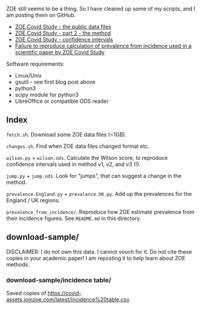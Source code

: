 ZOE still seems to be a thing.  So I have cleaned up some of my
scripts, and I am posting them on GitHub.

 * [ZOE Covid Study - the public data files][blog-1]
 * [ZOE Covid Study - part 2 - the method][blog-2]
 * [ZOE Covid Study - confidence intervals][blog-3]
 * [Failure to reproduce calculation of prevalence from incidence used in a scientific paper by ZOE Covid Study][pubpeer-draft]

[blog-1]: https://sourcejedi.github.io/2022/01/31/zoe-covid-study.html
[blog-2]: https://sourcejedi.github.io/2022/02/02/zoe-covid-study-part-2-methods.html
[blog-3]: https://sourcejedi.github.io/2022/02/27/zoe-covid-confidence-intervals.html
[pubpeer-draft]: https://github.com/sourcejedi/nova-covid/blob/main/prevalence_from_incidence/pubpeer-draft.md

Software requirements:
 * Linux/Unix
 * gsutil - see first blog post above
 * python3
 * scipy module for python3
 * LibreOffice or compatible ODS reader


## Index

`fetch.sh`. Download some ZOE data files (~1GB).

`changes.sh`. Find when ZOE data files changed format etc.

`wilson.py` + `wilson.ods`. Calculate the Wilson score, to reproduce confidence intervals used in method v1, v2, and v3 (!).

`jump.py` + `jump.ods`. Look for "jumps", that can suggest a change in the method.

`prevalence.England.py` + `prevalence.UK.py`. Add up the prevalences for the England / UK regions.

`prevalence_from_incidence/`.  Reproduce how ZOE estimate prevalence from their incidence figures.  See `README.md` in this directory.


## download-sample/

DISCLAIMER: I do not own this data.  I cannot vouch for it.  Do not cite these copies in your academic paper!  I am reposting it to help learn about ZOE methods.


### download-sample/incidence table/

Saved copies of https://covid-assets.joinzoe.com/latest/incidence%20table.csv
